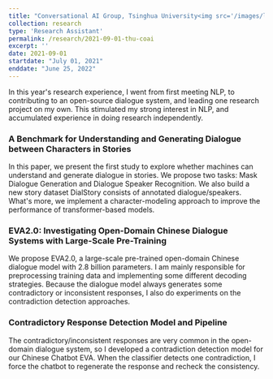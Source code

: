 ```yaml
---
title: "Conversational AI Group, Tsinghua University<img src='/images/logos/coai.png'>"
collection: research
type: 'Research Assistant'
permalink: /research/2021-09-01-thu-coai
excerpt: ''
date: 2021-09-01
startdate: "July 01, 2021"
enddate: "June 25, 2022"
---
```


In this year's research experience, I went from first meeting NLP, to contributing to an open-source dialogue system, and leading one research project on my own. This stimulated my strong interest in NLP, and accumulated experience in doing research independently.

### A Benchmark for Understanding and Generating Dialogue between Characters in Stories

In this paper, we present the first study to explore whether machines can understand and generate dialogue in stories. We propose two tasks: Mask Dialogue Generation and Dialogue Speaker Recognition. We also build a new story dataset DialStory consists of annotated dialogue/speakers. What's more, we implement a character-modeling approach to improve the performance of transformer-based models.

### EVA2.0: Investigating Open-Domain Chinese Dialogue Systems with Large-Scale Pre-Training

We propose EVA2.0, a large-scale pre-trained open-domain Chinese dialogue model with 2.8 billion parameters. I am mainly responsible for preprocessing training data and implementing some different decoding strategies. Because the dialogue model always generates some contradictory or inconsistent responses, I also do experiments on the contradiction detection approaches.

### Contradictory Response Detection Model and Pipeline

The contradictory/inconsistent responses are very common in the open-domain dialogue system, so I developed a contradiction detection model for our Chinese Chatbot EVA. When the classifier detects one contradiction, I force the chatbot to regenerate the response and recheck the consistency.
